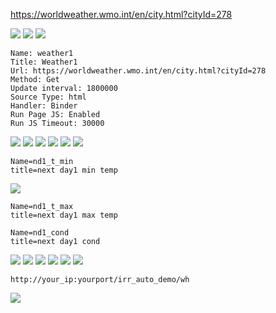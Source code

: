 



















https://worldweather.wmo.int/en/city.html?cityId=278



<img src="../img/conn/hu_html1.png">








<img src="../img/conn/hu_html2.png">




<img src="../img/conn/hu_html3.png">

```
Name: weather1
Title: Weather1
Url: https://worldweather.wmo.int/en/city.html?cityId=278
Method: Get
Update interval: 1800000
Source Type: html
Handler: Binder
Run Page JS: Enabled
Run JS Timeout: 30000
```


<img src="../img/conn/hu_html4.png">






<img src="../img/conn/hu_html5.png">



<img src="../img/conn/hu_html6.png">



<img src="../img/conn/hu_html7.png">



<img src="../img/conn/hu_html8.png">



<img src="../img/conn/hu_html9.png">



```
Name=nd1_t_min
title=next day1 min temp
```


<img src="../img/conn/hu_html10.png">



```
Name=nd1_t_max
title=next day1 max temp

Name=nd1_cond
title=next day1 cond
```
<img src="../img/conn/hu_html11.png">



<img src="../img/conn/hu_html12.png">






<img src="../img/conn/hu_html13.png">



<img src="../img/conn/hu_html14.png">



<img src="../img/conn/hu_html15.png">






<img src="../img/conn/hu_html16.png">



```
http://your_ip:yourport/irr_auto_demo/wh
```
<img src="../img/conn/hu_html17.png">



